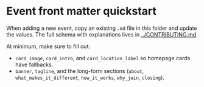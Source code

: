 # Event front matter quickstart

When adding a new event, copy an existing `.md` file in this folder and update the values. The full schema with explanations lives in [../CONTRIBUTING.md](../CONTRIBUTING.md).

At minimum, make sure to fill out:
- `card_image`, `card_intro`, and `card_location_label` so homepage cards have fallbacks.
- `banner`, `tagline`, and the long-form sections (`about`, `what_makes_it_different`, `how_it_works`, `why_join`, `closing`).
